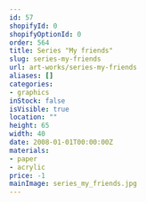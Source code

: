 ```yaml
---
id: 57
shopifyId: 0
shopifyOptionId: 0
order: 564
title: Series "My friends"
slug: series-my-friends
url: art-works/series-my-friends
aliases: []
categories:
- graphics
inStock: false
isVisible: true
location: ""
height: 65
width: 40
date: 2008-01-01T00:00:00Z
materials:
- paper
- acrylic
price: -1
mainImage: series_my_friends.jpg
---
```

